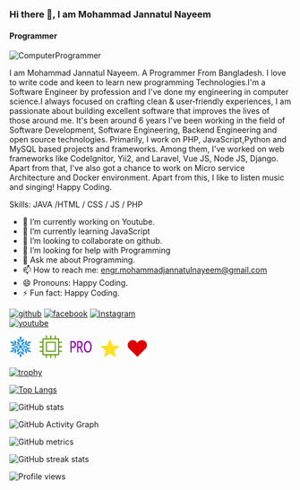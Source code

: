 ### Hi there 👋, I am Mohammad Jannatul Nayeem
#### Programmer
![ComputerProgrammer](https://scontent.fdac27-2.fna.fbcdn.net/v/t39.30808-6/288863436_581135543704994_6974785474603472504_n.jpg?_nc_cat=103&ccb=1-7&_nc_sid=e3f864&_nc_eui2=AeHVGs7-RwX2gDnZ1z4bdd6VZagVWjDgts5lqBVaMOC2zv8m-lOqI6Ud2pxSM1B86voUDdfpnsuW_AE5Spg7l5Yh&_nc_ohc=jz13f0xLGkEAX8HNCz3&_nc_ht=scontent.fdac27-2.fna&oh=00_AfBe6AVdXO5sjer4D2tXx9_NQqu3SbCXdd92WiHCed2j2A&oe=63682DC6)

I am Mohammad Jannatul Nayeem. A Programmer From Bangladesh. I love to write code and keen to  learn new programming Technologies.I'm a Software Engineer by profession and I've done my engineering in computer science.I always focused on crafting clean & user‑friendly experiences, I am passionate about building excellent software that improves the lives of those around me. It's been around 6 years I've been working in the field of Software Development, Software Engineering, Backend Engineering and open source technologies. Primarily, I work on PHP, JavaScript,Python and MySQL based projects and frameworks. Among them, I've worked on web frameworks like CodeIgnitor, Yii2, and Laravel, Vue JS, Node JS, Django. Apart from that, I've also got a chance to work on Micro service Architecture and Docker environment. Apart from this, I like to listen music and singing! Happy Coding.


Skills:  JAVA /HTML / CSS / JS / PHP

- 🔭 I’m currently working on Youtube. 
- 🌱 I’m currently learning JavaScript 
- 👯 I’m looking to collaborate on github. 
- 🤔 I’m looking for help with Programming 
- 💬 Ask me about Programming. 
- 📫 How to reach me: engr.mohammadjannatulnayeem@gmail.com
- 😄 Pronouns: Happy Coding. 
- ⚡ Fun fact: Happy  Coding. 


[<img src='https://cdn.jsdelivr.net/npm/simple-icons@3.0.1/icons/github.svg' alt='github' height='80'>](https://github.com/engrnayeem)  [<img src='https://cdn.jsdelivr.net/npm/simple-icons@3.0.1/icons/facebook.svg' alt='facebook' height='80'>](https://www.facebook.com/engr.mohammadjannatulnayeem)  [<img src='https://cdn.jsdelivr.net/npm/simple-icons@3.0.1/icons/instagram.svg' alt='instagram' height='80'>](https://www.instagram.com/engineernayeem/)  
[<img src='https://cdn.jsdelivr.net/npm/simple-icons@3.0.1/icons/youtube.svg' alt='youtube' height='80'>](https://www.youtube.com/channel/UCj1r-S1q1cZYjggj4LLM_Rg)  

<a href='https://archiveprogram.github.com/'><img src='https://raw.githubusercontent.com/acervenky/animated-github-badges/master/assets/acbadge.gif' width='40' height='40'></a> <a href='https://docs.github.com/en/developers'><img src='https://raw.githubusercontent.com/acervenky/animated-github-badges/master/assets/devbadge.gif' width='40' height='40'></a> <a href='https://github.com/pricing'><img src='https://raw.githubusercontent.com/acervenky/animated-github-badges/master/assets/pro.gif' width='40' height='40'></a> <a href='https://stars.github.com/'><img src='https://raw.githubusercontent.com/acervenky/animated-github-badges/master/assets/starbadge.gif' width='35' height='35'></a> <a href='https://docs.github.com/en/github/supporting-the-open-source-community-with-github-sponsors'><img src='https://raw.githubusercontent.com/acervenky/animated-github-badges/master/assets/sponsorbadge.gif' width='35' height='35'></a> 

[![trophy](https://github-profile-trophy.vercel.app/?username=engrnayeem)](https://github.com/ryo-ma/github-profile-trophy)

[![Top Langs](https://github-readme-stats.vercel.app/api/top-langs/?username=engrnayeem)](https://github.com/anuraghazra/github-readme-stats)

![GitHub stats](https://github-readme-stats.vercel.app/api?username=engrnayeem&show_icons=true&count_private=true)  

![GitHub Activity Graph](https://activity-graph.herokuapp.com/graph?username=engrnayeem)  

![GitHub metrics](https://metrics.lecoq.io/engrnayeem)  

![GitHub streak stats](https://github-readme-streak-stats.herokuapp.com/?user=engrnayeem)  

![Profile views](https://gpvc.arturio.dev/engrnayeem)  
